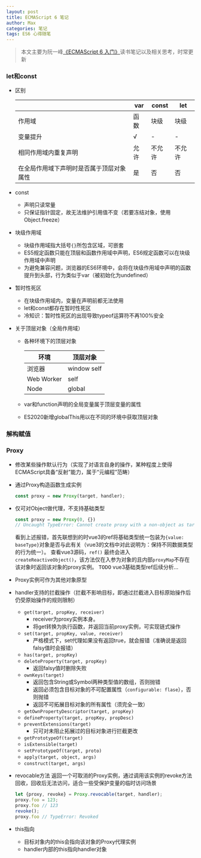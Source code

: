 ```yaml
---
layout: post
title: ECMAScript 6 笔记
author: Max
categories: 笔记 
tags: ES6 心得随笔
---
```


> 本文主要为阮一峰[《ECMAScript 6 入门》](https://es6.ruanyifeng.com/#docs)读书笔记以及相关思考，时常更新

### let和const

* 区别

  |       | var | const | let |
  | ----- | --- | ----- | --- |
  | 作用域 | 函数 | 块级 | 块级 |
  | 变量提升 | √ | - | - |
  | 相同作用域内重复声明 | 允许 | 不允许 | 不允许 |
  | 在全局作用域下声明时是否属于顶层对象属性| 是 | 否 | 否 |

* const
  - 声明只读常量
  - 只保证指针固定，故无法维护引用值不变（若要冻结对象，使用Object.freeze）

* 块级作用域
  - 块级作用域指大括号`{}`所包含区域，可嵌套
  - ES5规定函数只能在顶层和函数作用域中声明，ES6规定函数可以在块级作用域中声明
  - 为避免兼容问题，浏览器的ES6环境中，会将在块级作用域中声明的函数提升到头部，行为类似于var（被初始化为undefined）

* 暂时性死区
  - 在块级作用域内，变量在声明前都无法使用
  - let和const都存在暂时性死区
  - 冷知识：暂时性死区的出现导致typeof运算符不再100%安全

* 关于顶层对象（全局作用域）
  - 各种环境下的顶层对象
    
    | 环境 | 顶层对象 |
    | --- | ------ |
    | 浏览器 | window self |
    | Web Worker | self |
    | Node | global |
     
  - var和function声明的全局变量属于顶层变量的属性

  - ES2020新增globalThis用以在不同的环境中获取顶层对象

### 解构赋值

### Proxy

* 修改某些操作默认行为（实现了对语言自身的操作，某种程度上使得ECMAScript具备“反射”能力，属于“元编程”范畴）
  
* 通过Proxy构造函数生成实例
  ```javascript
  const proxy = new Proxy(target, handler);    
  ```
  
* 仅可对Object做代理，不支持基础类型
  ```javascript
  const proxy = new Proxy(0, {})
  // Uncaught TypeError: Cannot create proxy with a non-object as target or handler
  ```
  看到上述报错，首先联想到的时vue3的ref将基础类型统一包装为`{value: baseType}`对象是否与此有关（vue3的文档中对此说明为：保持不同数据类型的行为统一）。
  查看vue3源码，`ref()` 最终会进入 `createReactiveObject()`，该方法仅在入参为对象的且内部`proxyMap`不存在该对象时返回该对象的proxy实例。
  <kbd>TODO</kbd>  vue3基础类型ref后续分析...
  
* Proxy实例可作为其他对象原型
  
* handler支持的拦截操作（拦截不影响目标，即通过拦截进入目标原始操作后仍受原始操作的规则限制）
  * `get(target, propKey, receiver)`
    - receiver为proxy实例本身。
    - 将get转换为执行函数，并返回当前proxy实例，可实现链式操作
  * `set(target, propKey, value, receiver)`
    - 严格模式下，set代理如果没有返回true，就会报错（准确说是返回falsy值时会报错）
  * `has(target, propKey)`
  * `deleteProperty(target, propKey)`
    - 返回falsy值时删除失败
  * `ownKeys(target)`
    - 返回包含String或Symbol两种类型值的数组，否则抛错
    - 返回必须包含目标对象的不可配置属性（`configurable: flase`），否则抛错
    - 返回不可拓展目标对象的所有属性（须完全一致）
  * `getOwnPropertyDescriptor(target, propKey)`
  * `defineProperty(target, propKey, propDesc)`
  * `preventExtensions(target)`
    - 只可对未阻止拓展过的目标对象进行拦截更改
  * `getPrototypeOf(target)`
  * `isExtensible(target)`
  * `setPrototypeOf(target, proto)`
  * `apply(target, object, args)`
  * `construct(target, args)`
  
* revocable方法
  返回一个可取消的Proxy实例，通过调用该实例的revoke方法回收，回收后无法访问，适合一些受保护变量的临时访问场景
  ```javascript
  let {proxy, revoke} = Proxy.revocable(target, handler);
  proxy.foo = 123;
  proxy.foo // 123
  revoke();
  proxy.foo // TypeError: Revoked
  ```
  
* this指向
  - 目标对象内的this会指向该对象的Proxy代理实例
  - handler内部的this指向handler对象
